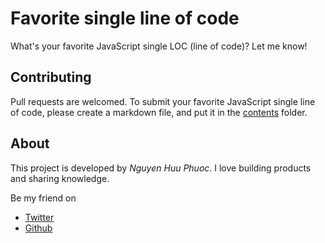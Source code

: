 # Favorite single line of code

What's your favorite JavaScript single LOC (line of code)? Let me know!

## Contributing

Pull requests are welcomed. To submit your favorite JavaScript single line of code, please create a markdown file, and put it in the [contents](contents) folder.

## About

This project is developed by _Nguyen Huu Phuoc_. I love building products and sharing knowledge.

Be my friend on

-   [Twitter](https://twitter.com/nghuuphuoc)
-   [Github](https://github.com/phuocng)
